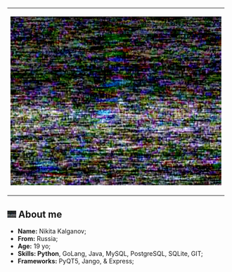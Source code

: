 <table align="center">
    <tr>
        <td>
            <br>
            <div align="center">
                <img src="res/moon.gif">
            </div>
            <br>
        </td>
    </tr>
</table>

<h2><img src="res/moon.gif" width="20px"> About me</h2>

<ul align="left">
    <!-- <img src="res/hameru.png" align="right" height="180px"> -->
    <li><strong>Name:</strong> Nikita Kalganov;</li>
    <li><strong>From:</strong> Russia;</li>
    <li><strong>Age:</strong> 19 yo;</li>
    <li><strong>Skills: Python</strong>, GoLang, Java, MySQL, PostgreSQL, SQLite, GIT;</li>
    <li><strong>Frameworks:</strong> PyQT5, Jango, & Express;</li>
</ul>
<h2 style="font-size: 0; margin-top: 5px;"></h2>
